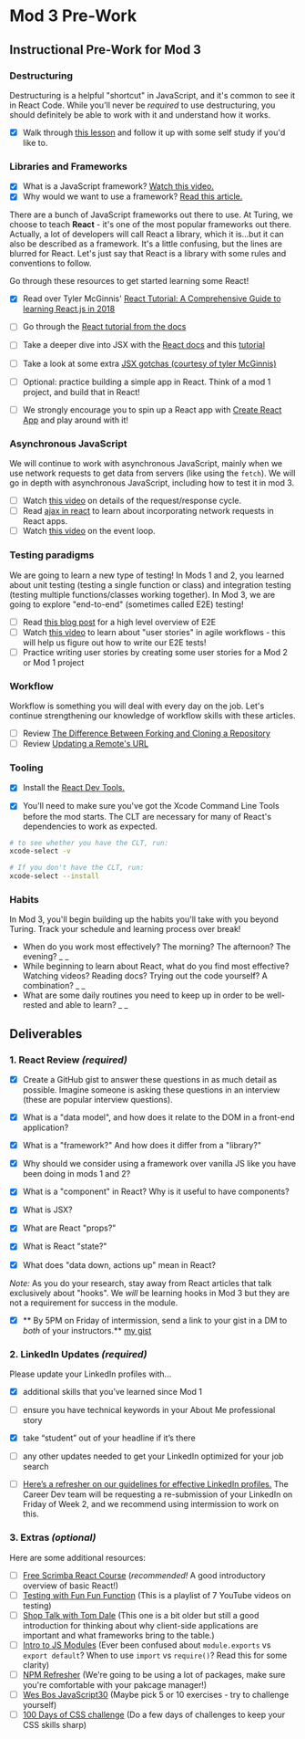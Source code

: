 # Mod 3 Pre-Work

## Instructional Pre-Work for Mod 3

### Destructuring
Destructuring is a helpful "shortcut" in JavaScript, and it's common to see it in React Code. While you'll never be *required* to use destructuring, you should definitely be able to work with it and understand how it works. 
- [x] Walk through [this lesson](https://frontend.turing.edu/lessons/module-2/intro-to-destructuring.html) and follow it up with some self study if you'd like to.

### Libraries and Frameworks

* [x] What is a JavaScript framework? [Watch this video.](https://www.youtube.com/watch?v=sXA1zpv4DhA)
* [x] Why would we want to use a framework? [Read this article.](https://medium.com/dailyjs/the-deepest-reason-why-modern-javascript-frameworks-exist-933b86ebc445)

There are a bunch of JavaScript frameworks out there to use. At Turing, we choose to teach **React** - it's one of the most popular frameworks out there. Actually, a lot of developers will call React a library, which it is...but it can also be described as a framework. It's a little confusing, but the lines are blurred for React. Let's just say that React is a library with some rules and conventions to follow.

Go through these resources to get started learning some React!

* [x] Read over Tyler McGinnis' [React Tutorial: A Comprehensive Guide to learning React.js in 2018](https://tylermcginnis.com/reactjs-tutorial-a-comprehensive-guide-to-building-apps-with-react/)
* [ ] Go through the [React tutorial from the docs](https://reactjs.org/tutorial/tutorial.html)
* [ ] Take a deeper dive into JSX with the [React docs](https://reactjs.org/docs/introducing-jsx.html) and this [tutorial](https://flaviocopes.com/jsx/)
* [ ] Take a look at some extra [JSX gotchas (courtesy of tyler McGinnis)](https://ui.dev/jsx/)
* [ ] Optional: practice building a simple app in React. Think of a mod 1 project, and build that in React!

* [ ] We strongly encourage you to spin up a React app with [Create React App](https://create-react-app.dev/) and play around with it!

### Asynchronous JavaScript

We will continue to work with asynchronous JavaScript, mainly when we use network requests to get data from servers (like using the `fetch`). We will go in depth with asynchronous JavaScript, including how to test it in mod 3.

* [ ] Watch [this video](https://www.youtube.com/watch?v=eesqK59rhGA) on details of the request/response cycle.
* [ ] Read [ajax in react](https://reactjs.org/docs/faq-ajax.html) to learn about incorporating network requests in React apps.
* [ ] Watch [this video](https://www.youtube.com/watch?v=8aGhZQkoFbQ) on the event loop.

### Testing paradigms

We are going to learn a new type of testing! In Mods 1 and 2, you learned about unit testing (testing a single function or class) and integration testing (testing multiple functions/classes working together). In Mod 3, we are going to explore "end-to-end" (sometimes called E2E) testing!

* [ ] Read [this blog post](https://www.guru99.com/end-to-end-testing.html) for a high level overview of E2E
* [ ] Watch [this video](https://youtu.be/Fw98L-kcRpc) to learn about "user stories" in agile workflows - this will help us figure out how to write our E2E tests!
* [ ] Practice writing user stories by creating some user stories for a Mod 2 or Mod 1 project

### Workflow

Workflow is something you will deal with every day on the job. Let's continue strengthening our knowledge of workflow skills with these articles.

* [ ] Review [The Difference Between Forking and Cloning a Repository](https://github.community/t5/Support-Series/The-difference-between-forking-and-cloning-a-repository/ba-p/1372)
* [ ] Review [Updating a Remote's URL](https://help.github.com/en/articles/changing-a-remotes-url)

### Tooling 

* [x] Install the [React Dev Tools.](https://chrome.google.com/webstore/detail/react-developer-tools/fmkadmapgofadopljbjfkapdkoienihi?hl=en)

* [x] You'll need to make sure you've got the Xcode Command Line Tools before the mod starts. The CLT are necessary for many of React's dependencies to work as expected. 

```bash
# to see whether you have the CLT, run:
xcode-select -v

# If you don't have the CLT, run:
xcode-select --install

```

### Habits

In Mod 3, you'll begin building up the habits you'll take with you beyond Turing. Track your schedule and learning process over break! 

- When do you work most effectively? The morning? The afternoon? The evening? 
_ _
- While beginning to learn about React, what do you find most effective? Watching videos? Reading docs? Trying out the code yourself? A combination?
_ _
- What are some daily routines you need to keep up in order to be well-rested and able to learn?
_ _

## Deliverables 

### 1. React Review *(required)*
* [x] Create a GitHub gist to answer these questions in as much detail as possible. Imagine someone is asking these questions in an interview (these are popular interview questions).

* [x] What is a "data model", and how does it relate to the DOM in a front-end application?
* [x] What is a "framework?" And how does it differ from a "library?"
* [x] Why should we consider using a framework over vanilla JS like you have been doing in mods 1 and 2?
* [x] What is a "component" in React? Why is it useful to have components?
* [x] What is JSX?
* [x] What are React "props?"
* [x] What is React "state?"
* [x] What does "data down, actions up" mean in React?

_Note:_ As you do your research, stay away from React articles that talk exclusively about "hooks". We _will_ be learning hooks in Mod 3 but they are not a requirement for success in the module.

* [x] ** By 5PM on Friday of intermission, send a link to your gist in a DM to _both_ of your instructors.**
[my gist](https://gist.github.com/n0land0/b26f93b9e6b7ee481b7592dc1ace6b45)

### 2. LinkedIn Updates *(required)*
Please update your LinkedIn profiles with...  
* [x] additional skills that you’ve learned since Mod 1
* [ ] ensure you have technical keywords in your About Me professional story
* [x] take “student” out of your headline if it’s there 
* [ ] any other updates needed to get your LinkedIn optimized for your job search  


* [ ] [Here’s a refresher on our guidelines for effective LinkedIn profiles.](https://careerdev.turing.edu/resources/branding_resources) The Career Dev team will be requesting a re-submission of your LinkedIn on Friday of Week 2, and we recommend using intermission to work on this.

### 3. Extras *(optional)*

Here are some additional resources:

- [ ] [Free Scrimba React Course](https://scrimba.com/learn/learnreact) (*recommended!* A good introductory overview of basic React!)
- [ ] [Testing with Fun Fun Function](https://www.youtube.com/playlist?list=PL0zVEGEvSaeF_zoW9o66wa_UCNE3a7BEr) (This is a playlist of 7 YouTube videos on testing)
- [ ] [Shop Talk with Tom Dale](http://shoptalkshow.com/episodes/147-tom-dale/) (This one is a bit older but still a good introduction for thinking about why client-side applications are important and what frameworks bring to the table.)
- [ ] [Intro to JS Modules](https://tylermcginnis.com/javascript-modules-iifes-commonjs-esmodules/) (Ever been confused about `module.exports` vs `export default`? When to use `import` vs `require()`? Read this for some clarity)
- [ ] [NPM Refresher](https://ui.dev/npm/) (We're going to be using a lot of packages, make sure you're comfortable with your pakcage manager!)
- [ ] [Wes Bos JavaScript30](https://javascript30.com) (Maybe pick 5 or 10 exercises - try to challenge yourself)
- [ ] [100 Days of CSS challenge](https://100dayscss.com/) (Do a few days of challenges to keep your CSS skills sharp)
